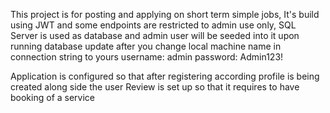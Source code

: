 This project is for posting and applying on short term simple jobs,
It's build using JWT and some endpoints are restricted to admin use only, SQL Server is used as database and admin user will be seeded into it upon running database update after you change local machine name in connection string to yours
username: admin     password: Admin123!

Application is configured so that after registering according profile is being created along side the user
Review is set up so that it requires to have booking of a service
